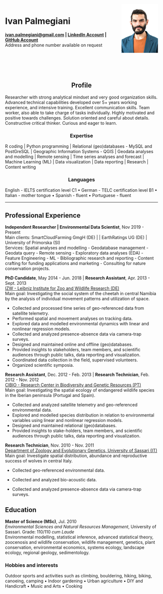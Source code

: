 <img id="topright" src="Pic_CV_450x600.jpg" alt="My_Pic" style="float: right;" width=120 height=160/>

<h1> Ivan Palmegiani </h1>

**<ivan.palmegiani@gmail.com> | [LinkedIn Account][2d6409ca]  |  [GitHub Account][e3281462]**  
Address and phone number available on request

  [2d6409ca]: https://www.linkedin.com/in/ivan-palmegiani-13a4a15b/ "My_LinkedIn"
  [e3281462]: https://github.com/IvanPalm "My_GitHub"

<br/><br/>
<br/><br/>

<center><h2> Profile </h2></center>
Researcher with strong analytical mindset and very good organization skills. Advanced technical capabilities developed over 5+ years working experience, and intensive training. Excellent communication skills. Team worker, also able to take charge of tasks individually. Highly motivated and positive towards challenges. Solution oriented and careful about details. Constructive critical thinker. Curious and eager to learn.

<center><h3> Expertise </h3></center>
R coding | Python programming | Relational (geo)databases - MySQL and PostGreSQL | Geographic Information Systems - QGIS | Geodata analyses and modelling | Remote sensing | Time series analyses and forecast | Machine Learning (ML) | Data visualization | Data reporting | Research | Content writing

<center><h3> Languages </h3></center>
English - IELTS certification level C1 • German - TELC certification level B1 • Italian - mother tongue • Spanish - fluent • Portuguese - fluent

---
<h2> Professional Experience </h2>

**Independent Researcher | Environmental Data Scientist**, Nov 2019 - Present  
Main clients: SmartCloudFarming GmgH (DE) | | EarthRatings UG (DE) | University of Primorska (SI)   
Services: Spatial analyses and modelling - Geodatabase management - Geodata query - Remote sensing - Exploratory data analyses (EDA) - Feature Engineering - ML - Bibliographic research and reporting - Content crafting for funding applications and marketing - Consulting for nature conservation projects.

**PhD Candidate**, May 2014 - Jun. 2018 | **Research Assistant**, Apr. 2013 - Sept. 2013  
[IZW - Leibniz Institute for Zoo and Wildlife Research (DE)][bb58fb82]  
Main goal: Investigating the social system of the cheetah in central Namibia by the analysis of individual movement patterns and utilization of space.
  
- Collected and processed time series of geo-referenced data from satellite telemetry.
- Performed spatial and movement analyses on tracking data.
- Explored data and modelled environmental dynamics with linear and nonlinear regression models.
- Collected and analyzed presence-absence data via camera-trap surveys.
- Designed and maintained online and offline (geo)databases.
- Provided insights to stakeholders, team members, and scientific audiences through public talks, data reporting and visualization.
- Coordinated data collection in the field, supervised volunteers.
- Organized scientific symposia.  

**Research Assistant**, Dec. 2012 - Feb. 2013 | **Research Technician**, Feb. 2012 - Nov. 2012    
[CIBIO - Research Center in Biodiversity and Genetic Resources (PT)][87111420]  
Main goal: Investigating the spatial ecology of endangered wildlife species in the Iberian peninsula (Portugal and Spain).  
- Collected and analyzed satellite telemetry and geo-referenced environmental data.
- Explored and modelled species distribution in relation to environmental variables using linear and nonlinear regression models.
- Designed and maintained relational (geo)databases.
- Provided insights to stake-holders, team members, and scientific audiences through public talks, data reporting and visualization.  

**Research Technician**, Nov. 2010 - Nov. 2011  
[Department of Zoology and Evolutionary Genetics, University of Sassari (IT)][09879b80]    
Main goal: Investigate spatial distribution, abundance and reproductive success of wolves in central Italy.  
- Collected geo-referenced environmental data.
- Collected and analyzed bio-acoustic data.
- Collected and analyzed presence-absence data via camera-trap surveys.

  [bb58fb82]: http://www.izw-berlin.de/welcome.html "IZW"
  [87111420]: https://cibio.up.pt/ "CIBIO"
  [09879b80]: https://en.uniss.it/ugov/person/2348 "UniSS"

<h2> Education </h2>

**Master of Science (MSc)**, Jul. 2010  
*Environmental Sciences and Natural Resources Management*, University of Sassari. Grade: 110/110 *cum Laude*  
Environmental modelling, statistical inference, advanced statistical theory, zoocenosis and wildlife conservation, wildlife management, genetics, plant conservation, environmental economics, systems ecology, landscape ecology, regional geology, sedimentology.

<h3> Hobbies and interests </h3>
Outdoor sports and activities such as climbing, bouldering, hiking, biking, canoeing, camping • Indoor gardening • Urban agriculture • DIY and Handicraft • Music and Arts • Cooking
